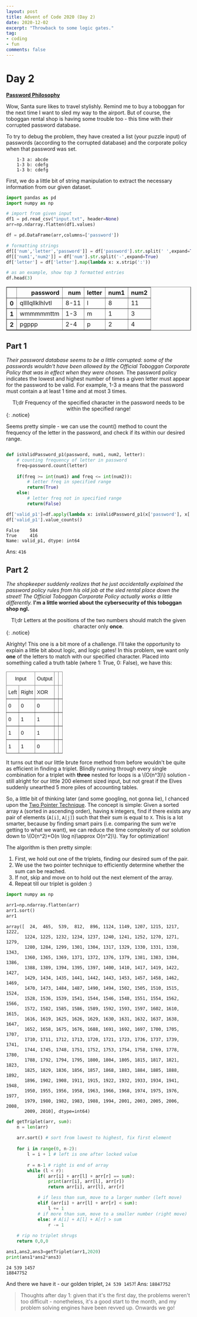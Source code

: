 ```yaml
---
layout: post
title: Advent of Code 2020 (Day 2)
date: 2020-12-02
excerpt: "Throwback to some logic gates."
tag: 
- coding
- fun
comments: false
---
```


# Day 2
<a href="https://adventofcode.com/2020/day/2"><b>Password Philosophy</b></a>

Wow, Santa sure likes to travel stylishly. Remind me to buy a toboggan for the next time I want to sled my way to the airport. But of course, the toboggan rental shop is having some trouble too - this time with their corrupted password database.

To try to debug the problem, they have created a list (your puzzle input) of passwords (according to the corrupted database) and the corporate policy when that password was set.
~~~
    1-3 a: abcde
    1-3 b: cdefg
    1-3 b: cdefg
~~~

First, we do a little bit of string manipulation to extract the necessary information from our given dataset.

```python
import pandas as pd
import numpy as np

# import from given input
df1 = pd.read_csv("input.txt", header=None)
arr=np.ndarray.flatten(df1.values)

df = pd.DataFrame(arr,columns=['password'])

# formatting strings
df[['num','letter','password']] = df['password'].str.split(' ',expand=True)
df[['num1','num2']] = df['num'].str.split('-',expand=True)
df['letter'] = df['letter'].map(lambda x: x.strip(':'))

# as an example, show top 3 formatted entries
df.head(3)
```



<div>
<style scoped>
    .dataframe tbody tr th:only-of-type {
        vertical-align: middle;
    }

    .dataframe tbody tr th {
        vertical-align: top;
    }

    .dataframe thead th {
        text-align: right;
    }
</style>
<table border="1" class="dataframe">
  <thead>
    <tr style="text-align: right;">
      <th></th>
      <th>password</th>
      <th>num</th>
      <th>letter</th>
      <th>num1</th>
      <th>num2</th>
    </tr>
  </thead>
  <tbody>
    <tr>
      <th>0</th>
      <td>qllllqllklhlvtl</td>
      <td>8-11</td>
      <td>l</td>
      <td>8</td>
      <td>11</td>
    </tr>
    <tr>
      <th>1</th>
      <td>wmmmmmttm</td>
      <td>1-3</td>
      <td>m</td>
      <td>1</td>
      <td>3</td>
    </tr>
    <tr>
      <th>2</th>
      <td>pgppp</td>
      <td>2-4</td>
      <td>p</td>
      <td>2</td>
      <td>4</td>
    </tr>
  </tbody>
</table>
</div>

## Part 1
*Their password database seems to be a little corrupted: some of the passwords wouldn't have been allowed by the Official Toboggan Corporate Policy that was in effect when they were chosen.* 
The password policy indicates the lowest and highest number of times a given letter must appear for the password to be valid. For example, 1-3 a means that the password must contain a at least 1 time and at most 3 times.

<center>Tl;dr Frequency of the specified character in the password needs to be within the specified range!</center>
{: .notice}

Seems pretty simple - we can use the count() method to count the frequency of the letter in the password, and check if its within our desired range.

```python

def isValidPassword_p1(password, num1, num2, letter):
    # counting frequency of letter in password
    freq=password.count(letter)
    
    if(freq >= int(num1) and freq <= int(num2)):
        # letter freq in specified range
        return(True) 
    else:
        # letter freq not in specified range
        return(False)

df['valid_p1']=df.apply(lambda x: isValidPassword_p1(x['password'], x['num1'], x['num2'], x['letter']), axis=1)
df['valid_p1'].value_counts()
```




    False    584
    True     416
    Name: valid_p1, dtype: int64

Ans: `416`

## Part 2
*The shopkeeper suddenly realizes that he just accidentally explained the password policy rules from his old job at the sled rental place down the street! The Official Toboggan Corporate Policy actually works a little differently.* **I'm a little worried about the cybersecurity of this toboggan shop ngl.**
<center>Tl;dr Letters at the positions of the two numbers should match the given character only <b>once</b>.</center>
{: .notice}

Alrighty! This one is a bit more of a challenge. I'll take the opportunity to explain a little bit about logic, and logic gates! In this problem, we want only **one** of the letters to match with our specified character. Placed into something called a truth table (where 1: True, 0: False), we have this:

<style type="text/css">
.tg  {border-collapse:collapse;border-spacing:0;}
.tg td{border-color:black;border-style:solid;border-width:1px;font-family:Arial, sans-serif;font-size:14px;
  overflow:hidden;padding:10px 5px;word-break:normal;}
.tg th{border-color:black;border-style:solid;border-width:1px;font-family:Arial, sans-serif;font-size:14px;
  font-weight:normal;overflow:hidden;padding:10px 5px;word-break:normal;}
.tg .tg-pb0m{border-color:inherit;text-align:center;vertical-align:bottom}
.tg .tg-za14{border-color:inherit;text-align:left;vertical-align:bottom}
.tg .tg-0pky{border-color:inherit;text-align:left;vertical-align:top}
</style>
<table class="tg">
<thead>
  <tr>
    <th class="tg-pb0m" colspan="2">Input</th>
    <th class="tg-za14">Output</th>
    <th class="tg-0pky"></th>
    <th class="tg-0pky"></th>
  </tr>
</thead>
<tbody>
  <tr>
    <td class="tg-za14">Left</td>
    <td class="tg-za14">Right</td>
    <td class="tg-za14">XOR</td>
    <td class="tg-0pky"></td>
    <td class="tg-0pky"></td>
  </tr>
  <tr>
    <td class="tg-za14">0</td>
    <td class="tg-za14">0</td>
    <td class="tg-za14">0</td>
    <td class="tg-0pky"></td>
    <td class="tg-0pky"></td>
  </tr>
  <tr>
    <td class="tg-za14">0</td>
    <td class="tg-za14">1</td>
    <td class="tg-za14">1</td>
    <td class="tg-0pky"></td>
    <td class="tg-0pky"></td>
  </tr>
  <tr>
    <td class="tg-za14">1</td>
    <td class="tg-za14">0</td>
    <td class="tg-za14">1</td>
    <td class="tg-0pky"></td>
    <td class="tg-0pky"></td>
  </tr>
  <tr>
    <td class="tg-za14">1</td>
    <td class="tg-za14">1</td>
    <td class="tg-za14">0</td>
    <td class="tg-0pky"></td>
    <td class="tg-0pky"></td>
  </tr>
</tbody>
</table>

It turns out that our little brute force method from before wouldn't be quite as efficient in finding a triplet. Blindly running through every single combination for a triplet with **three** nested for loops is a \\(O(n^3)\\) solution - still alright for our little 200 element sized input, but not great if the Elves suddenly unearthed 5 more piles of accounting tables.

So, a little bit of thinking later (and some googling, not gonna lie), I chanced upon the <a href="https://www.geeksforgeeks.org/two-pointers-technique/">Two Pointer Technique</a>. The concept is simple: Given a sorted array `A` (sorted in ascending order), having `N` integers, find if there exists any pair of elements (`A[i]`, `A[j]`) such that their sum is equal to `X`. This is a lot smarter, because by finding smart pairs (i.e. comparing the sum we're getting to what we want), we can reduce the time complexity of our solution down to \\(O(n^2)+O(n \log n)\approx O(n^2)\\). Yay for optimization!

The algorithm is then pretty simple:
1. First, we hold out one of the triplets, finding our desired sum of the pair.
2. We use the two pointer technique to efficiently determine whether the sum can be reached.
3. If not, skip and move on to hold out the next element of the array.
4. Repeat till our triplet is golden :)

```python
import numpy as np

arr1=np.ndarray.flatten(arr)
arr1.sort()
arr1
```

    array([  24,  465,  539,  812,  896, 1124, 1149, 1207, 1215, 1217, 1222,
           1224, 1225, 1232, 1234, 1237, 1240, 1241, 1252, 1270, 1271, 1279,
           1280, 1284, 1299, 1301, 1304, 1317, 1329, 1330, 1331, 1338, 1343,
           1360, 1365, 1369, 1371, 1372, 1376, 1379, 1381, 1383, 1384, 1386,
           1388, 1389, 1394, 1395, 1397, 1400, 1410, 1417, 1419, 1422, 1427,
           1429, 1434, 1435, 1441, 1442, 1443, 1453, 1457, 1458, 1462, 1469,
           1470, 1473, 1484, 1487, 1490, 1494, 1502, 1505, 1510, 1515, 1524,
           1528, 1536, 1539, 1541, 1544, 1546, 1548, 1551, 1554, 1562, 1566,
           1572, 1582, 1585, 1586, 1589, 1592, 1593, 1597, 1602, 1610, 1615,
           1616, 1619, 1625, 1626, 1629, 1630, 1631, 1632, 1637, 1638, 1647,
           1652, 1658, 1675, 1676, 1688, 1691, 1692, 1697, 1700, 1705, 1707,
           1710, 1711, 1712, 1713, 1720, 1721, 1723, 1736, 1737, 1739, 1741,
           1744, 1745, 1748, 1751, 1752, 1753, 1754, 1758, 1769, 1778, 1780,
           1788, 1792, 1794, 1795, 1800, 1804, 1805, 1815, 1817, 1821, 1823,
           1825, 1829, 1836, 1856, 1857, 1868, 1883, 1884, 1885, 1888, 1892,
           1896, 1902, 1908, 1911, 1915, 1922, 1932, 1933, 1934, 1941, 1948,
           1950, 1955, 1956, 1958, 1963, 1966, 1968, 1974, 1975, 1976, 1977,
           1979, 1980, 1982, 1983, 1988, 1994, 2001, 2003, 2005, 2006, 2008,
           2009, 2010], dtype=int64)


```python
def getTriplet(arr, sum): 
    n = len(arr)
    
    arr.sort() # sort from lowest to highest, fix first element
    
    for i in range(0, n-2): 
        l = i + 1 # left is one after locked value
          
        r = n-1 # right is end of array
        while (l < r): 
            if( arr[i] + arr[l] + arr[r] == sum): 
                print(arr[i], arr[l], arr[r])
                return arr[i], arr[l], arr[r]

            # if less than sum, move to a larger number (left move)
            elif (arr[i] + arr[l] + arr[r] < sum): 
                l += 1
            # if more than sum, move to a smaller number (right move)
            else: # A[i] + A[l] + A[r] > sum 
                r -= 1
  
    # rip no triplet shrugs
    return 0,0,0

ans1,ans2,ans3=getTriplet(arr1,2020)
print(ans1*ans2*ans3)
```

    24 539 1457
    18847752

And there we have it - our golden triplet, `24 539 1457`! Ans: `18847752`

> Thoughts after day 1: given that it's the first day, the problems weren't too difficult - nonetheless, it's a good start to the month, and my problem solving engines have been revved up. Onwards we go!
